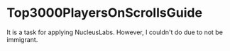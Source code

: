 # Top3000PlayersOnScrollsGuide
It is a task for applying NucleusLabs. However, I couldn't do due to not be immigrant.
